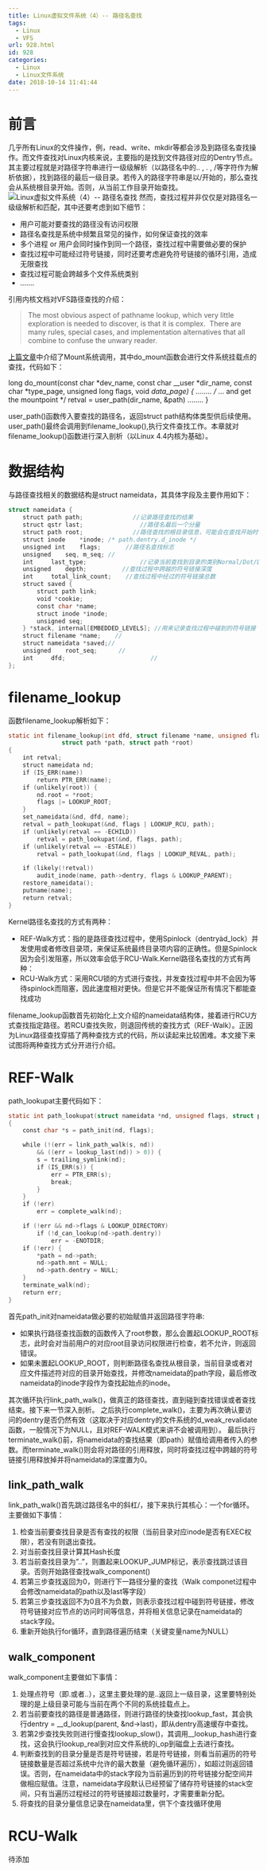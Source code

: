 ```yaml
---
title: Linux虚拟文件系统（4）-- 路径名查找
tags:
  - Linux
  - VFS
url: 928.html
id: 928
categories:
  - Linux
  - Linux文件系统
date: 2018-10-14 11:41:44
---
```


前言
==

几乎所有Linux的文件操作，例，read、write、mkdir等都会涉及到路径名查找操作。而文件查找对Linux内核来说，主要指的是找到文件路径对应的Dentry节点。其主要过程就是对路径字符串进行一级级解析（以路径名中的.. , . , /等字符作为解析依据），找到路径的最后一级目录。若传入的路径字符串是以/开始的，那么查找会从系统根目录开始。否则，从当前工作目录开始查找。 ![Linux虚拟文件系统（4）-- 路径名查找](http://pic.l2h.site/l2hsitevfs-4-find.jpeg "Linux虚拟文件系统（4）-- 路径名查找") 然而，查找过程并非仅仅是对路径名一级级解析和匹配，其中还要考虑到如下细节：

*   用户可能对要查找的路径没有访问权限
*   路径名查找是系统中频繁且常见的操作，如何保证查找的效率
*   多个进程 or 用户会同时操作到同一个路径，查找过程中需要做必要的保护
*   查找过程中可能经过符号链接，同时还要考虑避免符号链接的循环引用，造成无限查找
*   查找过程可能会跨越多个文件系统类别
*   …….

引用内核文档对VFS路径查找的介绍：

> The most obvious aspect of pathname lookup, which very little exploration is needed to discover, is that it is complex.  There are many rules, special cases, and implementation alternatives that all combine to confuse the unwary reader.

[上篇文章](http://www.l2h.site/linux-vfs-3/)中介绍了Mount系统调用，其中do_mount函数会进行文件系统挂载点的查找，代码如下：

long do_mount(const char *dev_name, const char __user *dir_name,
const char *type_page, unsigned long flags, void *data_page)
{
........
/* ... and get the mountpoint */
retval = user_path(dir_name, &path)
........
}

user_path()函数传入要查找的路径名，返回struct path结构体类型供后续使用。user_path()最终会调用到filename_lookup(),执行文件查找工作。本章就对filename_lookup()函数进行深入剖析（以Linux 4.4内核为基础）。

数据结构
====

与路径查找相关的数据结构是struct nameidata，其具体字段及主要作用如下：
```C
struct nameidata {
    struct path path;              //记录路径查找的结果
    struct qstr last;                //路径名最后一个分量
    struct path root;              //路径查找的根目录信息，可能会在查找开始时由调用者传入
    struct inode    *inode; /* path.dentry.d_inode */
    unsigned int    flags;       //路径名查找标志
    unsigned    seq, m_seq; //
    int     last_type;               //记录当前查找到目录的类别Normal/Dot/DotDot/Root/Bind
    unsigned    depth;          //查找过程中跨越的符号链接深度
    int     total_link_count;    //查找过程中经过的符号链接总数
    struct saved {
        struct path link;
        void *cookie;
        const char *name;
        struct inode *inode;
        unsigned seq; 
    } *stack, internal[EMBEDDED_LEVELS]; //用来记录查找过程中碰到的符号链接
    struct filename *name;    //
    struct nameidata *saved;//
    unsigned    root_seq;      //
    int     dfd;                        //
};
```
filename_lookup
===============

函数filename_lookup解析如下：
```C
static int filename_lookup(int dfd, struct filename *name, unsigned flags,
               struct path *path, struct path *root)
{
    int retval;
    struct nameidata nd;
    if (IS_ERR(name))
        return PTR_ERR(name);
    if (unlikely(root)) {
        nd.root = *root;
        flags |= LOOKUP_ROOT;
    }
    set_nameidata(&nd, dfd, name);
    retval = path_lookupat(&nd, flags | LOOKUP_RCU, path);
    if (unlikely(retval == -ECHILD))
        retval = path_lookupat(&nd, flags, path);
    if (unlikely(retval == -ESTALE))
        retval = path_lookupat(&nd, flags | LOOKUP_REVAL, path);

    if (likely(!retval))
        audit_inode(name, path->dentry, flags & LOOKUP_PARENT);
    restore_nameidata();
    putname(name);
    return retval;
}
```
Kernel路径名查找的方式有两种：

*   REF-Walk方式：指的是路径查找过程中，使用Spinlock（dentryàd_lock）并发使用或者修改目录项，来保证系统最终目录项内容的正确性。但是Spinlock因为会引发阻塞，所以效率会低于RCU-Walk.Kernel路径名查找的方式有两种：
*   RCU-Walk方式：采用RCU锁的方式进行查找，并发查找过程中并不会因为等待spinlock而阻塞，因此速度相对更快。但是它并不能保证所有情况下都能查找成功

filename_lookup函数首先初始化上文介绍的nameidata结构体，接着进行RCU方式查找指定路径。若RCU查找失败，则退回传统的查找方式（REF-Walk）。正因为Linux路径查找穿插了两种查找方式的代码，所以读起来比较困难。本文接下来试图将两种查找方式分开进行介绍。

REF-Walk
========

path_lookupat主要代码如下：
```C
static int path_lookupat(struct nameidata *nd, unsigned flags, struct path *path)
{
    const char *s = path_init(nd, flags);

    while (!(err = link_path_walk(s, nd))
        && ((err = lookup_last(nd)) > 0)) {
        s = trailing_symlink(nd);
        if (IS_ERR(s)) {
            err = PTR_ERR(s);
            break;
        }
    }
    if (!err)
        err = complete_walk(nd);

    if (!err && nd->flags & LOOKUP_DIRECTORY)
        if (!d_can_lookup(nd->path.dentry))
            err = -ENOTDIR;
    if (!err) {
        *path = nd->path;
        nd->path.mnt = NULL;
        nd->path.dentry = NULL;
    }
    terminate_walk(nd);
    return err;
}
```
首先path_init对nameidata做必要的初始赋值并返回路径字符串:

*   如果执行路径查找函数的函数传入了root参数，那么会置起LOOKUP_ROOT标志，此时会对当前用户的对应root目录访问权限进行检查，若不允许，则返回错误。
*   如果未置起LOOKUP_ROOT，则判断路径名查找从根目录，当前目录或者对应文件描述符对应的目录开始查找，并修改nameidata的path字段，最后修改nameidata的inode字段作为查找起始点的inode。

其次循环执行link_path_walk()，做真正的路径查找，直到碰到查找错误或者查找结束。接下来一节深入剖析。 之后执行complete_walk()，主要为再次确认要访问的dentry是否仍然有效（这取决于对应dentry的文件系统的d_weak_revalidate函数，一般情况下为NULL，且对REF-WALK模式来讲不会被调用到）。 最后执行terminate_walk()前，将nameidata的查找结果（即path）赋值给调用者传入的参数。而terminate_walk()则会将对路径的引用释放，同时将查找过程中跨越的符号链接引用释放掉并将nameidata的深度置为0。

link_path_walk
----------------

link_path_walk()首先跳过路径名中的斜杠/，接下来执行其核心：一个for循环。主要做如下事情：

1.  检查当前要查找目录是否有查找的权限（当前目录对应inode是否有EXEC权限），若没有则退出查找。
2.  对当前查找目录计算其Hash长度
3.  若当前查找目录为”..”，则置起来LOOKUP_JUMP标记，表示查找跳过该目录。否则开始路径查找walk_component()
4.  若第三步查找返回为0，则进行下一路径分量的查找（Walk componet过程中会修改nameidata的path以及last等字段）
5.  若第三步查找返回不为0且不为负数，则表示查找过程中碰到符号链接，修改符号链接对应节点的访问时间等信息，并将相关信息记录在nameidata的stack字段。
6.  重新开始执行for循环，直到路径遍历结束（关键变量name为NULL）

walk_component
--------------

walk_component主要做如下事情：

1.  处理点符号（即.或者..），这里主要处理的是..返回上一级目录，这里要特别处理的是上级目录可能与当前在两个不同的系统挂载点上。
2.  若当前要查找的路径是普通路径，则进行路径的快查找lookup_fast，其会执行dentry = __d_lookup(parent, &nd->last)，即从dentry高速缓存中查找。
3.  若第2步查找失败则进行慢查找lookup_slow()，其调用__lookup_hash进行查找，这会执行lookup_real到对应文件系统的i_op到磁盘上去进行查找。
4.  判断查找到的目录分量是否是符号链接，若是符号链接，则看当前遍历的符号链接数量是否超过系统中允许的最大数量（避免循环遍历），如超过则返回错误。否则，在nameidata中的stack字段为当前遍历到的符号链接分配空间并做相应赋值。注意，nameidata字段默认已经预留了储存符号链接的stack空间，只有当遍历过程经过的符号链接超过数量时，才需要重新分配。
5.  将查找的目录分量信息记录在nameidata里，供下个查找循环使用

RCU-Walk
========

待添加